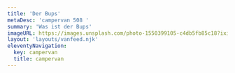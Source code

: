 ```yaml
---
title: 'Der Bups'
metaDesc: 'campervan 508 '
summary: 'Was ist der Bups'
imageURL: https://images.unsplash.com/photo-1550399105-c4db5fb85c18?ixid=MXwxMjA3fDB8MHxwaG90by1wYWdlfHx8fGVufDB8fHw%3D&ixlib=rb-1.2.1&auto=format&fit=crop&w=1351&q=80
layout: 'layouts/vanfeed.njk'
eleventyNavigation:
  key: campervan
  title: campervan
---
```


